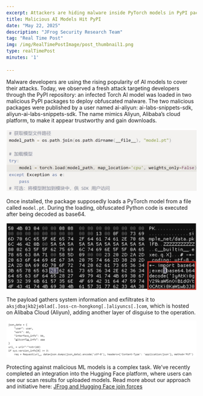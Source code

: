 ```yaml
---
excerpt: Attackers are hiding malware inside PyTorch models in PyPI packages mimicking Alibaba’s Aliyun. Once installed, the payload exfiltrates system data, highlighting the growing risk of malicious AI in developer tools.
title: Malicious AI Models Hit PyPI 
date: "May 22, 2025"
description: "JFrog Security Research Team"
tag: "Real Time Post"
img: /img/RealTimePostImage/post_thumbnail1.png
type: realTimePost
minutes: '1'

---
```


Malware developers are using the rising popularity of AI models to cover their attacks. Today, we observed a fresh attack targeting developers through the PyPI repository: an infected Torch AI model was loaded in two malicious PyPI packages to deploy obfuscated malware. The two malicious packages were published by a user named ai-aliyun: ai-labs-snippets-sdk, aliyun-ai-labs-snippets-sdk. The name mimics Aliyun, Alibaba’s cloud platform, to make it appear trustworthy and gain downloads.

![](/img/RealTimePostImage/post/Malicious-AI-Models-Hit-PyPI-1.jpeg)

Once installed, the package supposedly loads a PyTorch model from a file called `model.pt`.
During the loading, obfuscated Python code is executed after being decoded as base64.

![](/img/RealTimePostImage/post/Malicious-AI-Models-Hit-PyPI-2.jpeg)

The payload gathers system information and exfiltrates it to `aksjdbajkb2jeblad[.]oss-cn-hongkong[.]aliyuncs[.]com`, which is hosted on Alibaba Cloud (Aliyun), adding another layer of disguise to the operation.

![](/img/RealTimePostImage/post/Malicious-AI-Models-Hit-PyPI-3.png)

Protecting against malicious ML models is a complex task. We’ve recently completed an integration into the Hugging Face platform, where users can see our scan results for uploaded models. Read more about our approach and initiative here: [JFrog and Hugging Face join forces](https://jfrog.com/blog/jfrog-and-hugging-face-join-forces/)